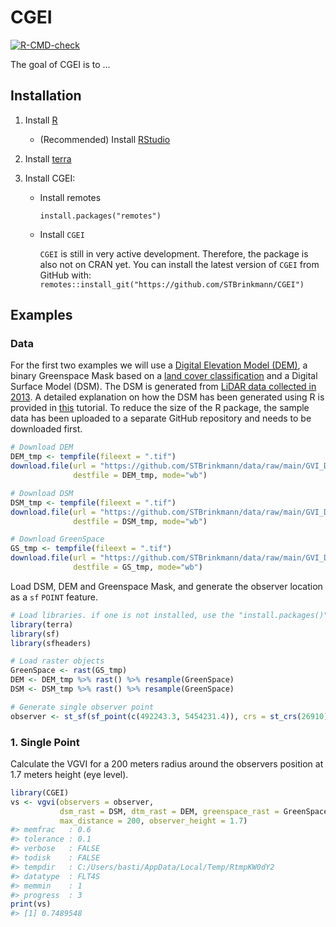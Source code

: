 
<!-- README.md is generated from README.Rmd. Please edit that file -->

# CGEI

<!-- badges: start -->

[![R-CMD-check](https://github.com/STBrinkmann/CGEI/actions/workflows/check-standard.yaml/badge.svg)](https://github.com/STBrinkmann/CGEI/actions/workflows/R-CMD-check.yaml)

<!-- badges: end -->

The goal of CGEI is to …

## Installation

1.  Install [R](https://cran.r-project.org/)

    - (Recommended) Install
      [RStudio](https://www.rstudio.com/products/rstudio/download/)

2.  Install [terra](https://github.com/rspatial/terra)

3.  Install CGEI:

    - Install remotes

      `install.packages("remotes")`

    - Install `CGEI`

      `CGEI` is still in very active development. Therefore, the package
      is also not on CRAN yet. You can install the latest version of
      `CGEI` from GitHub with:  
      `remotes::install_git("https://github.com/STBrinkmann/CGEI")`

## Examples

### Data

For the first two examples we will use a [Digital Elevation Model
(DEM)](https://opendata.vancouver.ca/explore/dataset/digital-elevation-model),
a binary Greenspace Mask based on a [land cover
classification](http://www.metrovancouver.org/data) and a Digital
Surface Model (DSM). The DSM is generated from [LiDAR data collected in
2013](https://opendata.vancouver.ca/explore/dataset/lidar-2013/). A
detailed explanation on how the DSM has been generated using R is
provided in
[this](https://geobrinkmann.com/post/visible-greenness-exposure/)
tutorial. To reduce the size of the R package, the sample data has been
uploaded to a separate GitHub repository and needs to be downloaded
first.

``` r
# Download DEM
DEM_tmp <- tempfile(fileext = ".tif")
download.file(url = "https://github.com/STBrinkmann/data/raw/main/GVI_Data/GVI_DEM.tif",
              destfile = DEM_tmp, mode="wb")

# Download DSM
DSM_tmp <- tempfile(fileext = ".tif")
download.file(url = "https://github.com/STBrinkmann/data/raw/main/GVI_Data/GVI_DSM.tif",
              destfile = DSM_tmp, mode="wb")

# Download GreenSpace
GS_tmp <- tempfile(fileext = ".tif")
download.file(url = "https://github.com/STBrinkmann/data/raw/main/GVI_Data/GVI_GreenSpace.tif",
              destfile = GS_tmp, mode="wb")
```

Load DSM, DEM and Greenspace Mask, and generate the observer location as
a `sf` `POINT` feature.

``` r
# Load libraries. if one is not installed, use the "install.packages()" function
library(terra)
library(sf)
library(sfheaders)

# Load raster objects
GreenSpace <- rast(GS_tmp)
DEM <- DEM_tmp %>% rast() %>% resample(GreenSpace)
DSM <- DSM_tmp %>% rast() %>% resample(GreenSpace)

# Generate single observer point
observer <- st_sf(sf_point(c(492243.3, 5454231.4)), crs = st_crs(26910))
```

### 1. Single Point

Calculate the VGVI for a 200 meters radius around the observers position
at 1.7 meters height (eye level).

``` r
library(CGEI)
vs <- vgvi(observers = observer, 
           dsm_rast = DSM, dtm_rast = DEM, greenspace_rast = GreenSpace, 
           max_distance = 200, observer_height = 1.7)
#> memfrac   : 0.6
#> tolerance : 0.1
#> verbose   : FALSE
#> todisk    : FALSE
#> tempdir   : C:/Users/basti/AppData/Local/Temp/RtmpKW0dY2
#> datatype  : FLT4S
#> memmin    : 1
#> progress  : 3
print(vs)
#> [1] 0.7489548
```
